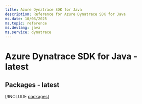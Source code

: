 ```yaml
---
title: Azure Dynatrace SDK for Java
description: Reference for Azure Dynatrace SDK for Java
ms.date: 10/03/2025
ms.topic: reference
ms.devlang: java
ms.service: dynatrace
---
```

# Azure Dynatrace SDK for Java - latest
## Packages - latest
[!INCLUDE [packages](dynatrace-index.md)]